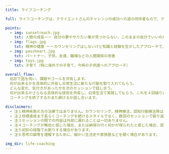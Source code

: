 ```yaml
---
title: ライフコーチング

full: ライフコーチングは、クライエントさんのチャレンジの成功への道の同伴者なので、クライエントさんが積極的に、知識を深め、解釈を深め、より良く生きる方法を見つけるためのお手伝いをします。精神科医時代の知識と経験を基礎としてるので、患者様の個性や特徴などの自己理解を深めながらのアプローチなので、ひとつの突破口から副次的に正の相乗効果が期待出来るように心がけています。

points:
  - img: sunsetreach.jpg
    txt: 人間の成長ーー 自分の夢ややりたい事が見つからない、このままの自分でいいのかなと悩む、将来が心配
  - img: flags.jpg
    txt: 精神の健康 ーーカウンセリングはしないけど知識と経験を生かしたアプローチで、各患者さんにあった精神の健康法を見つける
  - img: passheart.jpg
    txt: パートナー、子供、友達、職場などの人間関係の改善
  - img: toys.jpg
    txt: 子育て（特に海外での子育て、今時の子供達へのアプローチ）

overall_flow:
  初診で話を伺い、課題やゴールを共有します。
  何が出来るかを具体的に共有し日常生活に新たな行動を取り入れてもらう。
  どんな変化、気付きがあったかを次のセッションで話し合う。
  何が出来るかさらなる具体的な技術を共有し、日常生活で実践してもらう。これを４回繰り返し、五回目で一度過去五回のセッションを振り返り、達成度、改善度、成長度を評価する。
  コーチングを終了するかまた続けるか話し合います。

disclaimers:
  - 注１精神疾患の方の治療ではありません。カウンセリング、精神療法、認知行動療法等は行いません。
  - 注２目標達成まで長らくコーチングを続けるスタイルでなく、数回のセッションで振り返り、クライエントさんと再契約をするかしないかを頻繁に話し合うスタイルです。
  - 注３セッションの間での内容は外部に漏れることは一切ありません。
  - 注４コーチングが無効と感じた場合、または納得の行く何かが得られたと感じた場合、契約をいつでも解約する事ができます。（１回のみもありです）
  - 注５初診の段階でお断りする場合があります。
  - 注６思考の癖等を理解するために、細かい生活史や家族歴などを聞く場合があります。

img_dir: life-coaching
---
```

